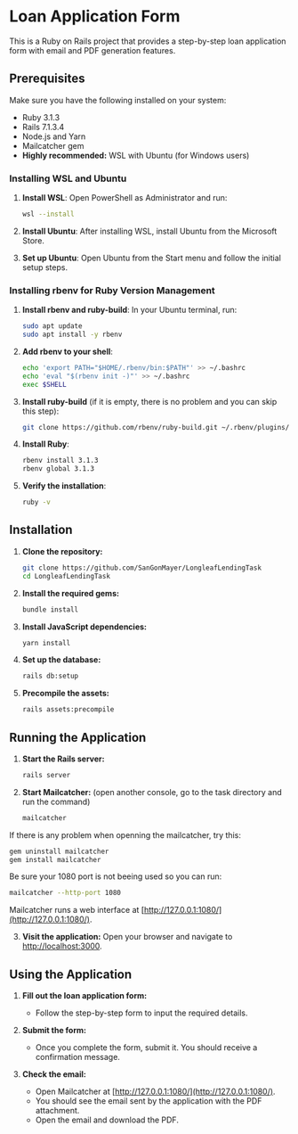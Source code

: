 # Loan Application Form

This is a Ruby on Rails project that provides a step-by-step loan application form with email and PDF generation features.

## Prerequisites

Make sure you have the following installed on your system:
- Ruby 3.1.3
- Rails 7.1.3.4
- Node.js and Yarn
- Mailcatcher gem
- **Highly recommended:** WSL with Ubuntu (for Windows users)

### Installing WSL and Ubuntu

1. **Install WSL**:
    Open PowerShell as Administrator and run:
    ```sh
    wsl --install
    ```

2. **Install Ubuntu**:
    After installing WSL, install Ubuntu from the Microsoft Store.

3. **Set up Ubuntu**:
    Open Ubuntu from the Start menu and follow the initial setup steps.

### Installing rbenv for Ruby Version Management

1. **Install rbenv and ruby-build**:
    In your Ubuntu terminal, run:
    ```sh
    sudo apt update
    sudo apt install -y rbenv
    ```

2. **Add rbenv to your shell**:
    ```sh
    echo 'export PATH="$HOME/.rbenv/bin:$PATH"' >> ~/.bashrc
    echo 'eval "$(rbenv init -)"' >> ~/.bashrc
    exec $SHELL
    ```

3. **Install ruby-build** (if it is empty, there is no problem and you can skip this step):
    ```sh
    git clone https://github.com/rbenv/ruby-build.git ~/.rbenv/plugins/ruby-build
    ```

4. **Install Ruby**:
    ```sh
    rbenv install 3.1.3
    rbenv global 3.1.3
    ```

5. **Verify the installation**:
    ```sh
    ruby -v
    ```

## Installation

1. **Clone the repository:**
    ```bash
    git clone https://github.com/SanGonMayer/LongleafLendingTask
    cd LongleafLendingTask
    ```

2. **Install the required gems:**
    ```bash
    bundle install
    ```

3. **Install JavaScript dependencies:**
    ```bash
    yarn install
    ```

4. **Set up the database:**
    ```bash
    rails db:setup
    ```

5. **Precompile the assets:**
    ```bash
    rails assets:precompile
    ```

## Running the Application

1. **Start the Rails server:**
    ```bash
    rails server
    ```

2. **Start Mailcatcher:** (open another console, go to the task directory and run the command)
    ```bash
    mailcatcher
    ```
If there is any problem when openning the mailcatcher, try this:
```bash
gem uninstall mailcatcher
gem install mailcatcher
```
Be sure your 1080 port is not beeing used so you can run:
```bash
mailcatcher --http-port 1080
```
Mailcatcher runs a web interface at [http://127.0.0.1:1080/](http://127.0.0.1:1080/).

3. **Visit the application:**
    Open your browser and navigate to [http://localhost:3000](http://localhost:3000).

## Using the Application

1. **Fill out the loan application form:**
    - Follow the step-by-step form to input the required details.

2. **Submit the form:**
    - Once you complete the form, submit it. You should receive a confirmation message.

3. **Check the email:**
    - Open Mailcatcher at [http://127.0.0.1:1080/](http://127.0.0.1:1080/).
    - You should see the email sent by the application with the PDF attachment.
    - Open the email and download the PDF.
